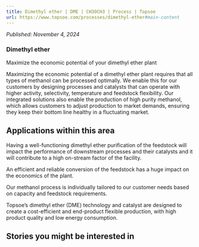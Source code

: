 ```yaml
---
title: Dimethyl ether | DME | CH3OCH3 | Process | Topsoe
url: https://www.topsoe.com/processes/dimethyl-ether#main-content
---
```


*Published: November 4, 2024*

### Dimethyl ether

Maximize the economic potential of your dimethyl ether plant

Maximizing the economic potential of a dimethyl ether plant requires that all types of methanol can be processed optimally. We enable this for our customers by designing processes and catalysts that can operate with higher activity, selectivity, temperature and feedstock flexibility. Our integrated solutions also enable the production of high purity methanol, which allows customers to adjust production to market demands, ensuring they keep their bottom line healthy in a fluctuating market.

## Applications within this area

Having a well-functioning dimethyl ether purification of the feedstock will impact the performance of downstream processes and their catalysts and it will contribute to a high on-stream factor of the facility.

An efficient and reliable conversion of the feedstock has a huge impact on the economics of the plant.

Our methanol process is individually tailored to our customer needs based on capacity and feedstock requirements.

Topsoe’s dimethyl ether (DME) technology and catalyst are designed to create a cost-efficient and end-product flexible production, with high product quality and low energy consumption.

## Stories you might be interested in